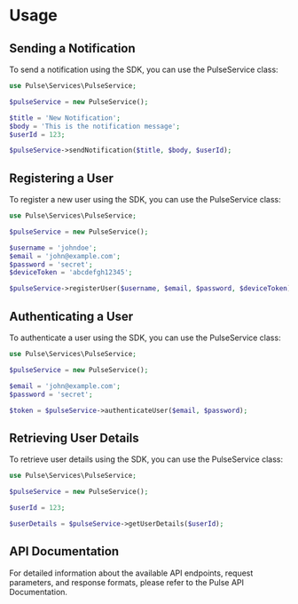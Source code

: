 # Usage 

## Sending a Notification

To send a notification using the SDK, you can use the PulseService class:

```php
use Pulse\Services\PulseService;

$pulseService = new PulseService();

$title = 'New Notification';
$body = 'This is the notification message';
$userId = 123;

$pulseService->sendNotification($title, $body, $userId);
```

## Registering a User

To register a new user using the SDK, you can use the PulseService class:

```php
use Pulse\Services\PulseService;

$pulseService = new PulseService();

$username = 'johndoe';
$email = 'john@example.com';
$password = 'secret';
$deviceToken = 'abcdefgh12345';

$pulseService->registerUser($username, $email, $password, $deviceToken);
```

## Authenticating a User

To authenticate a user using the SDK, you can use the PulseService class:

```php
use Pulse\Services\PulseService;

$pulseService = new PulseService();

$email = 'john@example.com';
$password = 'secret';

$token = $pulseService->authenticateUser($email, $password);
```

## Retrieving User Details

To retrieve user details using the SDK, you can use the PulseService class:

```php
use Pulse\Services\PulseService;

$pulseService = new PulseService();

$userId = 123;

$userDetails = $pulseService->getUserDetails($userId);
```

## API Documentation

For detailed information about the available API endpoints, request parameters, and response formats, please refer to the Pulse API Documentation.